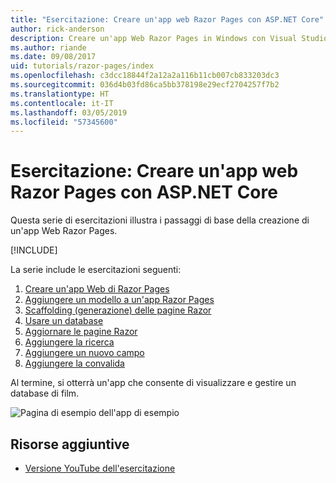 ```yaml
---
title: "Esercitazione: Creare un'app web Razor Pages con ASP.NET Core"
author: rick-anderson
description: Creare un'app Web Razor Pages in Windows con Visual Studio, ASP.NET Core ed EF Core.
ms.author: riande
ms.date: 09/08/2017
uid: tutorials/razor-pages/index
ms.openlocfilehash: c3dcc18844f2a12a2a116b11cb007cb833203dc3
ms.sourcegitcommit: 036d4b03fd86ca5bb378198e29ecf2704257f7b2
ms.translationtype: HT
ms.contentlocale: it-IT
ms.lasthandoff: 03/05/2019
ms.locfileid: "57345600"
---
```

# <a name="tutorial-create-a-razor-pages-web-app-with-aspnet-core"></a>Esercitazione: Creare un'app web Razor Pages con ASP.NET Core

Questa serie di esercitazioni illustra i passaggi di base della creazione di un'app Web Razor Pages. 

[!INCLUDE[](~/includes/advancedRP.md)]

La serie include le esercitazioni seguenti:

1. [Creare un'app Web di Razor Pages](xref:tutorials/razor-pages/razor-pages-start)
1. [Aggiungere un modello a un'app Razor Pages](xref:tutorials/razor-pages/model)
1. [Scaffolding (generazione) delle pagine Razor](xref:tutorials/razor-pages/page)
1. [Usare un database](xref:tutorials/razor-pages/sql)
1. [Aggiornare le pagine Razor](xref:tutorials/razor-pages/da1)
1. [Aggiungere la ricerca](xref:tutorials/razor-pages/search)
1. [Aggiungere un nuovo campo](xref:tutorials/razor-pages/new-field)
1. [Aggiungere la convalida](xref:tutorials/razor-pages/validation)

Al termine, si otterrà un'app che consente di visualizzare e gestire un database di film.

![Pagina di esempio dell'app di esempio](index/_static/sample-page.png)

## <a name="additional-resources"></a>Risorse aggiuntive

* [Versione YouTube dell'esercitazione](https://www.youtube.com/watch?v=F0SP7Ry4flQ&feature=youtu.be)

